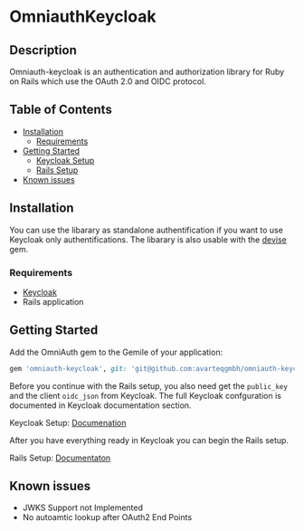 # OmniauthKeycloak

## Description

Omniauth-keycloak is an authentication and authorization library for Ruby on Rails which use the OAuth 2.0 and OIDC protocol.

## Table of Contents
- [Installation](#installation)
  - [Requirements](#requirements)
- [Getting Started](#getting-started)
  - [Keycloak Setup](docs/keycloak_setup.md)
  - [Rails Setup](docs/rails_setup.md)
- [Known issues](#known-issues)


## Installation

You can use the libarary as standalone authentification if you want to use Keycloak only authentifications. The libarary is also usable with the [devise](https://github.com/heartcombo/devise) gem.

### Requirements

  * [Keycloak](https://www.keycloak.org/)
  * Rails application

## Getting Started

Add the OmniAuth gem to the Gemile of your application:

```ruby
gem 'omniauth-keycloak', git: 'git@github.com:avarteqgmbh/omniauth-keycloak.git'
```

Before you continue with the Rails setup, you also need get the `public_key` and the client `oidc_json` from Keycloak. The full Keycloak confguration is documented in Keycloak documentation section.

Keycloak Setup: [Documenation](docs/keycloak_setup.md)

After you have everything ready in Keycloak you can begin the Rails setup.

Rails Setup: [Documentaton](docs/rails_setup.md)

## Known issues

 * JWKS Support not Implemented
 * No autoamtic lookup after OAuth2 End Points
